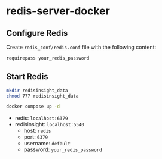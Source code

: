 # redis-server-docker

## Configure Redis

Create `redis_conf/redis.conf` file with the following content:

```bash
requirepass your_redis_password
```

## Start Redis

```bash
mkdir redisinsight_data
chmod 777 redisinsight_data

docker compose up -d
```

- redis: `localhost:6379`
- redisinsight: `localhost:5540`
  - host: `redis`
  - port: `6379`
  - username: `default`
  - password: `your_redis_password`